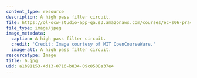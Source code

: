 ```yaml
---
content_type: resource
description: A high pass filter circuit.
file: https://ol-ocw-studio-app-qa.s3.amazonaws.com/courses/ec-s06-practical-electronics-fall-2004/a1b911534d130716b83409c8508a37e4_6.jpg
file_type: image/jpeg
image_metadata:
  caption: A high pass filter circuit.
  credit: 'Credit: Image courtesy of MIT OpenCourseWare.'
  image-alt: A high pass filter circuit.
resourcetype: Image
title: 6.jpg
uid: a1b91153-4d13-0716-b834-09c8508a37e4
---
```

